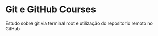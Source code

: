 # Git e GitHub Courses

Estudo sobre git via terminal root e utilização do repositorio remoto no GitHub